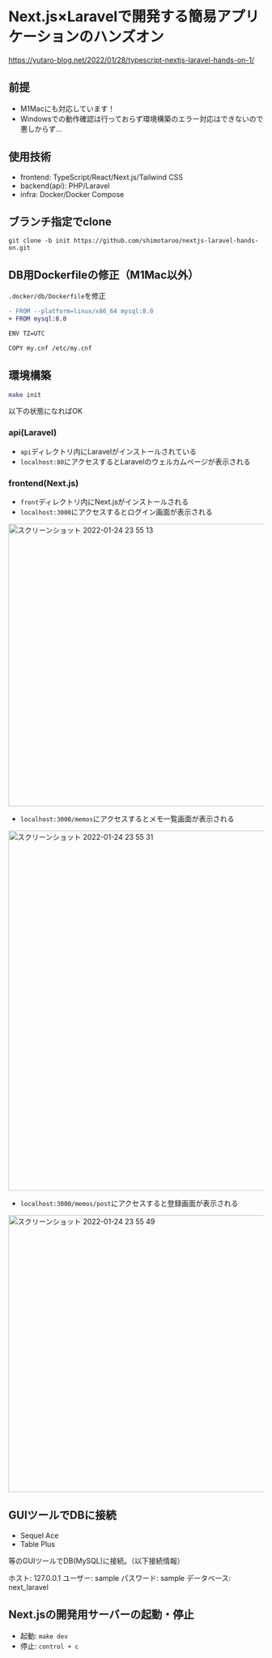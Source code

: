 # Next.js×Laravelで開発する簡易アプリケーションのハンズオン

https://yutaro-blog.net/2022/01/28/typescript-nextjs-laravel-hands-on-1/

## 前提

- M1Macにも対応しています！
- Windowsでの動作確認は行っておらず環境構築のエラー対応はできないので悪しからず...

## 使用技術

- frontend: TypeScript/React/Next.js/Tailwind CSS
- backend(api): PHP/Laravel
- infra: Docker/Docker Compose
## ブランチ指定でclone

```
git clone -b init https://github.com/shimotaroo/nextjs-laravel-hands-on.git
```

## DB用Dockerfileの修正（M1Mac以外）

`.docker/db/Dockerfile`を修正

```diff
- FROM --platform=linux/x86_64 mysql:8.0
+ FROM mysql:8.0

ENV TZ=UTC

COPY my.cnf /etc/my.cnf
```

## 環境構築

```sh
make init
```

以下の状態になればOK

### api(Laravel)

- `api`ディレクトリ内にLaravelがインストールされている
- `localhost:80`にアクセスするとLaravelのウェルカムページが表示される

### frontend(Next.js)

- `front`ディレクトリ内にNext.jsがインストールされる
- `localhost:3000`にアクセスするとログイン画面が表示される

<img width="557" alt="スクリーンショット 2022-01-24 23 55 13" src="https://user-images.githubusercontent.com/58982088/150806401-cef92bc1-633c-4bbc-943b-a08e17e0c800.png">

- `localhost:3000/memos`にアクセスするとメモ一覧画面が表示される

<img width="710" alt="スクリーンショット 2022-01-24 23 55 31" src="https://user-images.githubusercontent.com/58982088/150806412-1b101330-dd62-4bf9-9fa0-2bbc8c1e7d15.png">

- `localhost:3000/memos/post`にアクセスすると登録画面が表示される

<img width="546" alt="スクリーンショット 2022-01-24 23 55 49" src="https://user-images.githubusercontent.com/58982088/150806422-2466d8f6-9acd-4b93-bac6-63f56a1d28ef.png">

## GUIツールでDBに接続

- Sequel Ace
- Table Plus

等のGUIツールでDB(MySQL)に接続。（以下接続情報）

ホスト: 127.0.0.1
ユーザー: sample
パスワード: sample
データベース: next_laravel

## Next.jsの開発用サーバーの起動・停止

- 起動: `make dev`
- 停止: `control + c`